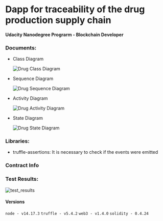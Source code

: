 # Dapp for traceability of the drug production supply chain
#### Udacity Nanodegree Prograrm - Blockchain Developer

### Documents:
  - Class Diagram
  
    ![Drug Class Diagram](https://user-images.githubusercontent.com/54293203/132936966-298504a5-4a0c-4392-8750-f4e2552eac1f.png)

  - Sequence Diagram
  
    ![Drug Sequence Diagram](https://user-images.githubusercontent.com/54293203/132936977-bb43136c-6b20-45de-aa50-4c34e1fcb911.png)

  - Activity Diagram
  
    ![Drug Activity Diagram](https://user-images.githubusercontent.com/54293203/132936991-7010e4bc-cbf2-4e22-a26c-6672327fb8c4.png)

  - State Diagram
  
    ![Drug State Diagram](https://user-images.githubusercontent.com/54293203/132936992-32e035e8-8ed8-49fb-bf72-8b0bc1c55f31.png)


### Libraries:
  - truffle-assertions: It is necessary to check if the events were emitted
### Contract Info

### Test Results: 

![test_results](https://user-images.githubusercontent.com/54293203/132936949-5515af6a-3a39-4249-ad4c-504bab927045.png)

#### Versions
`node - v14.17.3`
`truffle - v5.4.2`
`web3 - v1.4.0` 
`solidity - 0.4.24` 


